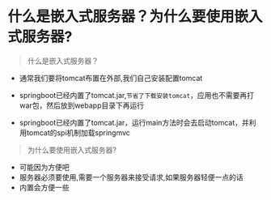 # 什么是嵌⼊式服务器？为什么要使⽤嵌⼊式服务器? 

> 什么是嵌⼊式服务器？

- 通常我们要将tomcat布置在外部,我们自己安装配置tomcat

- springboot已经内置了tomcat.jar,`节省了下载安装tomcat`，应⽤也不需要再打war包，然后放到webapp⽬录下再运⾏ 

- springboot已经内置了tomcat.jar，运⾏main⽅法时会去启动tomcat，并利⽤tomcat的spi机制加载springmvc 

> 为什么要使⽤嵌⼊式服务器? 

- 可能因为方便吧
- 服务器必须要使用,需要一个服务器来接受请求,如果服务器轻便一点的话
- 内置会方便一些
